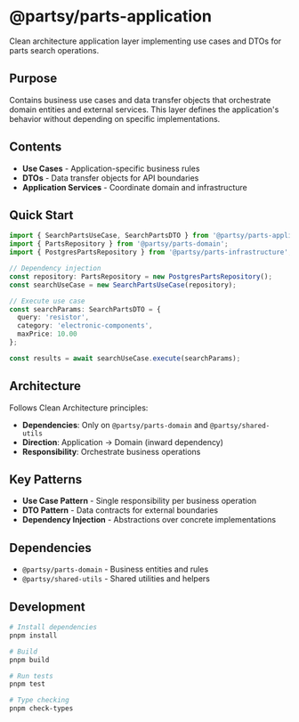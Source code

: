# @partsy/parts-application

Clean architecture application layer implementing use cases and DTOs for parts search operations.

## Purpose

Contains business use cases and data transfer objects that orchestrate domain entities and external services. This layer defines the application's behavior without depending on specific implementations.

## Contents

- **Use Cases** - Application-specific business rules
- **DTOs** - Data transfer objects for API boundaries
- **Application Services** - Coordinate domain and infrastructure

## Quick Start

```typescript
import { SearchPartsUseCase, SearchPartsDTO } from '@partsy/parts-application';
import { PartsRepository } from '@partsy/parts-domain';
import { PostgresPartsRepository } from '@partsy/parts-infrastructure';

// Dependency injection
const repository: PartsRepository = new PostgresPartsRepository();
const searchUseCase = new SearchPartsUseCase(repository);

// Execute use case
const searchParams: SearchPartsDTO = {
  query: 'resistor',
  category: 'electronic-components',
  maxPrice: 10.00
};

const results = await searchUseCase.execute(searchParams);
```

## Architecture

Follows Clean Architecture principles:
- **Dependencies**: Only on `@partsy/parts-domain` and `@partsy/shared-utils`
- **Direction**: Application → Domain (inward dependency)
- **Responsibility**: Orchestrate business operations

## Key Patterns

- **Use Case Pattern** - Single responsibility per business operation
- **DTO Pattern** - Data contracts for external boundaries
- **Dependency Injection** - Abstractions over concrete implementations

## Dependencies

- `@partsy/parts-domain` - Business entities and rules
- `@partsy/shared-utils` - Shared utilities and helpers

## Development

```bash
# Install dependencies
pnpm install

# Build
pnpm build

# Run tests
pnpm test

# Type checking
pnpm check-types
```
